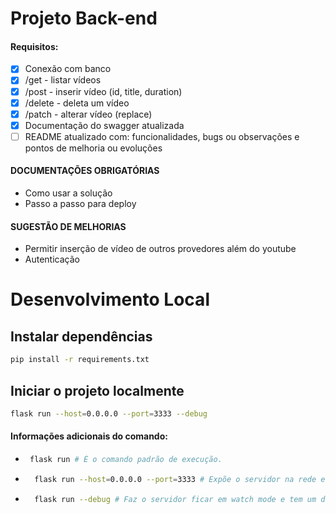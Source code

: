 # Projeto Back-end

#### Requisitos:

- [x]  Conexão com banco
- [x]  /get - listar vídeos
- [x]  /post - inserir vídeo (id, title, duration)
- [x]  /delete - deleta um vídeo
- [x]  /patch - alterar vídeo (replace)
- [x]  Documentação do swagger atualizada
- [ ]  README atualizado com: funcionalidades, bugs ou observações e pontos de melhoria ou evoluções

#### DOCUMENTAÇÕES OBRIGATÓRIAS

* Como usar a solução
* Passo a passo para deploy

#### SUGESTÃO DE MELHORIAS

* Permitir inserção de vídeo de outros provedores além do youtube
* Autenticação

# Desenvolvimento Local

## Instalar dependências

```bash
pip install -r requirements.txt
```

## Iniciar o projeto localmente

````bash
flask run --host=0.0.0.0 --port=3333 --debug
````

#### Informações adicionais do comando:

*  ````bash
    flask run # É o comando padrão de execução.
    ```` 
* ````bash
    flask run --host=0.0.0.0 --port=3333 # Expõe o servidor na rede e na porta 3333.
    ````

* ````bash
    flask run --debug # Faz o servidor ficar em watch mode e tem um debugger interativo no navegador.
    ````
    